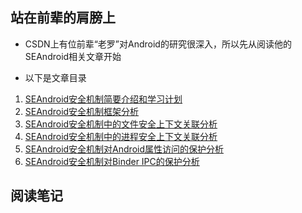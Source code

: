 
## 站在前辈的肩膀上

- CSDN上有位前辈“老罗”对Android的研究很深入，所以先从阅读他的SEAndroid相关文章开始

- 以下是文章目录
 1. [SEAndroid安全机制简要介绍和学习计划][1]
 2. [SEAndroid安全机制框架分析][2]
 3. [SEAndroid安全机制中的文件安全上下文关联分析][3]
 4. [SEAndroid安全机制中的进程安全上下文关联分析][4]
 5. [SEAndroid安全机制对Android属性访问的保护分析][5]
 6. [SEAndroid安全机制对Binder IPC的保护分析][6]

## 阅读笔记

[1]:http://blog.csdn.net/luoshengyang/article/details/35392905
[2]:http://blog.csdn.net/luoshengyang/article/details/37613135
[3]:http://blog.csdn.net/luoshengyang/article/details/37749383
[4]:http://blog.csdn.net/luoshengyang/article/details/38054645
[5]:http://blog.csdn.net/luoshengyang/article/details/38102011
[6]:http://blog.csdn.net/luoshengyang/article/details/38326729